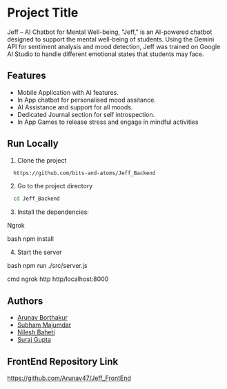 
# Project Title

Jeff – AI Chatbot for Mental Well-being,
"Jeff," is an AI-powered chatbot designed to support the mental well-being of students. Using the Gemini API for sentiment analysis and mood detection, Jeff was trained on Google AI Studio to handle different emotional states that students may face.

## Features

- Mobile Application with AI features.
- In App chatbot for personalised mood assitance.
- AI Assistance and support for all moods.
- Dedicated Journal section for self introspection. 
- In App Games to release stress and engage in mindful activities

## Run Locally
1. Clone the project

```bash
  https://github.com/bits-and-atoms/Jeff_Backend
```

2. Go to the project directory

```bash
  cd Jeff_Backend
```

3. Install the dependencies:

Ngrok

bash
  npm install


4. Start the server

bash
  npm run ./src/server.js

cmd ngrok http http/localhost:8000



## Authors

- [Arunav Borthakur](https://github.com/Arunav47)
- [Subham Majumdar](https://github.com/bits-and-atoms)
- [Nilesh Baheti](https://github.com/Nilesh101212)
- [Suraj Gupta](https://github.com/surajgupta1212)


## FrontEnd Repository Link
https://github.com/Arunav47/Jeff_FrontEnd